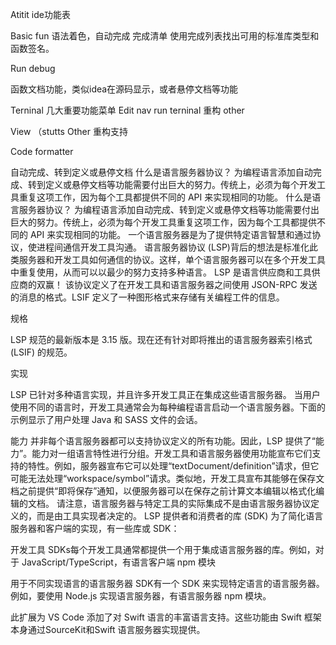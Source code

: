 Atitit ide功能表


Basic fun
语法着色，自动完成
完成清单
使用完成列表找出可用的标准库类型和函数签名。

Run debug

函数文档功能，类似idea在源码显示，或者悬停文档等功能

Terninal
几大重要功能菜单
Edit nav  run terninal 重构  other

View （stutts
Other
重构支持

Code formatter

自动完成、转到定义或悬停文档
什么是语言服务器协议？
为编程语言添加自动完成、转到定义或悬停文档等功能需要付出巨大的努力。传统上，必须为每个开发工具重复这项工作，因为每个工具都提供不同的 API 来实现相同的功能。
什么是语言服务器协议？
为编程语言添加自动完成、转到定义或悬停文档等功能需要付出巨大的努力。传统上，必须为每个开发工具重复这项工作，因为每个工具都提供不同的 API 来实现相同的功能。
一个语言服务器是为了提供特定语言智慧和通过协议，使进程间通信开发工具沟通。
语言服务器协议 (LSP)背后的想法是标准化此类服务器和开发工具如何通信的协议。这样，单个语言服务器可以在多个开发工具中重复使用，从而可以以最少的努力支持多种语言。
LSP 是语言供应商和工具供应商的双赢！
该协议定义了在开发工具和语言服务器之间使用 JSON-RPC 发送的消息的格式。LSIF 定义了一种图形格式来存储有关编程工件的信息。

规格

LSP 规范的最新版本是 3.15 版。现在还有针对即将推出的语言服务器索引格式 (LSIF) 的规范。

实现

LSP 已针对多种语言实现，并且许多开发工具正在集成这些语言服务器。
当用户使用不同的语言时，开发工具通常会为每种编程语言启动一个语言服务器。下面的示例显示了用户处理 Java 和 SASS 文件的会话。

能力
并非每个语言服务器都可以支持协议定义的所有功能。因此，LSP 提供了“能力”。能力对一组语言特性进行分组。开发工具和语言服务器使用功能宣布它们支持的特性。例如，服务器宣布它可以处理“textDocument/definition”请求，但它可能无法处理“workspace/symbol”请求。类似地，开发工具宣布其能够在保存文档之前提供“即将保存”通知，以便服务器可以在保存之前计算文本编辑以格式化编辑的文档。
请注意，语言服务器与特定工具的实际集成不是由语言服务器协议定义的，而是由工具实现者决定的。
LSP 提供者和消费者的库 (SDK)
为了简化语言服务器和客户端的实现，有一些库或 SDK：

开发工具 SDKs每个开发工具通常都提供一个用于集成语言服务器的库。例如，对于 JavaScript/TypeScript，有语言客户端 npm 模块


用于不同实现语言的语言服务器 SDK有一个 SDK 来实现特定语言的语言服务器。例如，要使用 Node.js 实现语言服务器，有语言服务器 npm 模块。


此扩展为 VS Code 添加了对 Swift 语言的丰富语言支持。这些功能由 Swift 框架本身通过SourceKit和Swift 语言服务器实现提供。




